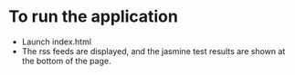 # To run the application

- Launch index.html
- The rss feeds are displayed, and the jasmine test results are shown at the bottom of the page.